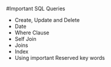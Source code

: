 #Important SQL Queries

* Create, Update and Delete
* Date 
* Where Clause
* Self Join
* Joins
* Index
* Using important Reserved key words
